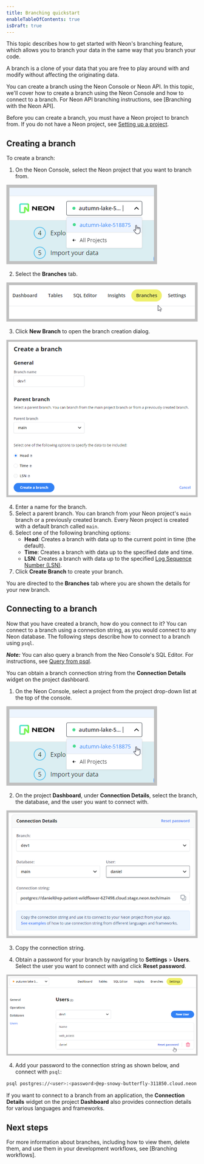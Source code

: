 ```yaml
---
title: Branching quickstart
enableTableOfContents: true
isDraft: true
---
```


This topic describes how to get started with Neon's branching feature, which allows you to branch your data in the same way that you branch your code.

A branch is a clone of your data that you are free to play around with and modify without affecting the originating data.

You can create a branch using the Neon Console or Neon API. In this topic, we'll cover how to create a branch using the Neon Console and how to connect to a branch. For Neon API branching instructions, see [Branching with the Neon API]. 

Before you can create a branch, you must have a Neon project to branch from. If you do not have a Neon project, see [Setting up a project](./setting-up-a-project).

## Creating a branch

To create a branch:

1. On the Neon Console, select the Neon project that you want to branch from.

  ![Select project drop-down](./images/select_project.png)

2. Select the **Branches** tab.

  ![Branches tab](./images/branches_tab.png)

3. Click **New Branch** to open the branch creation dialog.

  ![Create branch dialog](./images/create_branch.png)

4. Enter a name for the branch.
5. Select a parent branch. You can branch from your Neon project's `main` branch or a previously created branch. Every Neon project is created with a default branch called `main`.  
6. Select one of the following branching options:
    - **Head**: Creates a branch with data up to the current point in time (the default).
    - **Time**: Creates a branch with data up to the specified date and time.
    - **LSN**: Creates a branch with data up to the specified [Log Sequence Number (LSN)](../../reference/glossary/#lsn).
7. Click **Create Branch** to create your branch.

You are directed to the **Branches** tab where you are shown the details for your new branch.

## Connecting to a branch

Now that you have created a branch, how do you connect to it? You can connect to a branch using a connection string, as you would connect to any Neon database. The following steps describe how to connect to a branch using `psql`.

_**Note:**_ You can also query a branch from the Neo Console's SQL Editor. For instructions, see [Query from psql](/query-with-neon-sql-editor).

You can obtain a branch connection string from the **Connection Details** widget on the project dashboard.

1. On the Neon Console, select a project from the project drop-down list at the top of the console.

  ![Select project drop-down](./images/select_project.png)

2. On the project **Dashboard**, under **Connection Details**, select the branch, the database, and the user you want to connect with.

  ![Connection details widget](./images/connection_details.png)

3. Copy the connection string.

4. Obtain a password for your branch by navigating to **Settings** > **Users**. Select the user you want to connect with and click **Reset password**.

  ![Reset password](./images/reset_password.png)

4. Add your password to the connection string as shown below, and connect with `psql`:

  ```bash
  psql postgres://<user>:<password>@ep-snowy-butterfly-311850.cloud.neon.tech/main
  ```

If you want to connect to a branch from an application, the **Connection Details** widget on the project **Dashboard** also provides connection details for various languages and frameworks.

## Next steps

For more information about branches, including how to view them, delete them, and use them in your development workflows, see [Branching workflows].
